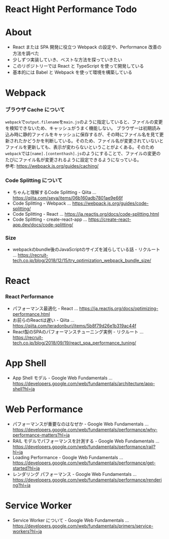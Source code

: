 # React Hight Performance Todo  
# About  
- React または SPA 開発に役立つ Webpack の設定や、Performance 改善の方法を調べた
- 少しずつ実装していき、ベストな方法を探っていきたい
- このリポジトリーでは React と TypeScript を使って開発している
- 基本的には Babel と Webpack を使って環境を構築している  

# Webpack  

### ブラウザ Cache について  
`webpack`で`output.filename`を`main.js`のように指定していると、ファイルの変更を検知できないため、キャッシュがうまく機能しない。
ブラウザーは初期読み込み時に静的ファイルをキャッシュに保存するが、その時にファイル名を見て更新されたかどうかを判断している。そのため、ファイル名が変更されていないとファイルを更新しても、表示が変わらないということがよくある。そのため`webpack`では`[name].[contenthash].js`のようにすることで、ファイルの変更のたびにファイル名が変更されるように設定できるようになっている。  
参考: https://webpack.js.org/guides/caching/  

### Code Splitting について  
- ちゃんと理解するCode Splitting - Qiita ... https://qiita.com/seya/items/06b160adb7801ae9e66f 
- Code Splitting - Webpack ... https://webpack.js.org/guides/code-splitting/
- Code Splitting - React ... https://ja.reactjs.org/docs/code-splitting.html
- Code Splitting - create-react-app ... https://create-react-app.dev/docs/code-splitting/  

### Size  
- webpackのbundle後のJavaScriptのサイズを減らしている話 - リクルート ... https://recruit-tech.co.jp/blog/2018/12/15/try_optimization_webpack_bundle_size/  

# React  

### React Performance  
- パフォーマンス最適化 - React ... https://ja.reactjs.org/docs/optimizing-performance.html
- お前らのReactは遅い - Qiita ... https://qiita.com/teradonburi/items/5b8f79d26e1b319ac44f
- React製のSPAのパフォーマンスチューニング実例 - リクルート ... https://recruit-tech.co.jp/blog/2018/09/19/react_spa_performance_tuning/  

# App Shell  
- App Shell モデル - Google Web Fundamentals ... https://developers.google.com/web/fundamentals/architecture/app-shell?hl=ja  

# Web Performance  
- パフォーマンスが重要なのはなぜか - Google Web Fundamentals ... https://developers.google.com/web/fundamentals/performance/why-performance-matters?hl=ja
- RAIL モデルでパフォーマンスを計測する - Google Web Fundamentals ... https://developers.google.com/web/fundamentals/performance/rail?hl=ja
- Loading Performance - Google Web Fundamentals ... https://developers.google.com/web/fundamentals/performance/get-started?hl=ja
- レンダリング パフォーマンス - Google Web Fundamentals ... https://developers.google.com/web/fundamentals/performance/rendering?hl=ja  

# Service Worker  
- Service Worker について - Google Web Fundamentals ... https://developers.google.com/web/fundamentals/primers/service-workers?hl=ja  
